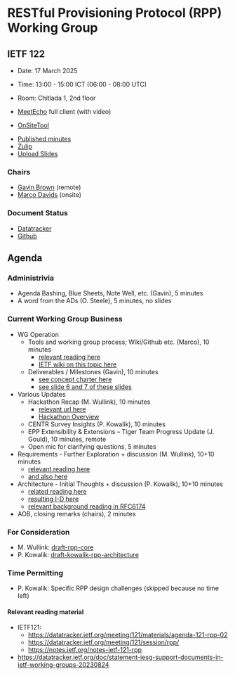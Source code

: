 
# RESTful Provisioning Protocol (RPP) Working Group

## IETF 122

* Date: 17 March 2025
* Time: 13:00 - 15:00 ICT (06:00 - 08:00 UTC)
* Room: Chitlada 1, 2nd floor

* [MeetEcho](https://meetings.conf.meetecho.com/ietf122/?session=34021) full client (with video)
* [OnSiteTool](https://meetings.conf.meetecho.com/onsite122/?session=34021)
<!-- * [Minutes](https://codimd.ietf.org/notes-ietf-122-rpp) -->
* [Published minutes](https://notes.ietf.org/s/notes-ietf-122-rpp)
* [Zulip](https://zulip.ietf.org/#narrow/stream/rpp)
* [Upload Slides](https://datatracker.ietf.org/meeting/122/session/rpp)

### Chairs

* [Gavin Brown](https://datatracker.ietf.org/person/gavin.brown@icann.org) (remote)
* [Marco Davids](https://datatracker.ietf.org/person/marco.davids@sidn.nl) (onsite)

### Document Status

* [Datatracker](https://datatracker.ietf.org/wg/rpp/documents/)
* [Github](https://github.com/ietf-wg-rpp/wg-materials/blob/main/rpp-document-status.md)
  
## Agenda

### Administrivia

* Agenda Bashing, Blue Sheets, Note Well, etc. (Gavin), 5 minutes
* A word from the ADs (O. Steele), 5 minutes, no slides
<!--
* Updates of Old Work, Chairs, 10 minutes
-->
### Current Working Group Business
* WG Operation
  - Tools and working group process; Wiki/Github etc. (Marco), 10 minutes
    - [relevant reading here](https://datatracker.ietf.org/doc/html/rfc8874)
    - [IETF wiki on this topic here](https://chairs.ietf.org/github)
  - Deliverables / Milestones (Gavin), 10 minutes
    - [see concept charter here](https://github.com/SIDN/ietf-wg-rpp-charter/blob/main/rpp-charter.md)
    - [see slide 6 and 7 of these slides](https://datatracker.ietf.org/meeting/121/materials/slides-121-rpp-charter-discussion-slides-00)
* Various Updates
  - Hackathon Recap (M. Wullink), 10 minutes
    - [relevant url here](https://www.ietf.org/meeting/hackathons/122-hackathon/)
    - [Hackathon Overview](https://wiki.ietf.org/en/group/rpp/rpp-hackathon)
  - CENTR Survey Insights (P. Kowalik), 10 minutes
  - EPP Extensibility & Extensions – Tiger Team Progress Update (J. Gould), 10 minutes, remote
  - Open mic for clarifying questions, 5 minutes
* Requirements - Further Exploration + discussion (M. Wullink), 10+10 minutes
  - [relevant reading here](https://github.com/SIDN/ietf-wg-rpp-charter/blob/main/requirements.md)
  - [and also here](https://datatracker.ietf.org/meeting/121/materials/slides-121-rpp-rpp-drafts-requirements-01)
* Architecture - Initial Thoughts + discussion (P. Kowalik), 10+10 minutes
  - [related reading here](https://github.com/pawel-kow/RPP-architecture)
  - [resulting I-D here](https://datatracker.ietf.org/doc/draft-kowalik-rpp-architecture/)
  - [relevant background reading in RFC6174](https://datatracker.ietf.org/doc/html/rfc6174#section-4.2.3)
* AOB, closing remarks (chairs), 2 minutes
<!-- slack: 8 minutes -->

### For Consideration

* M. Wullink: [draft-rpp-core](https://datatracker.ietf.org/doc/draft-rpp-core/)
* P. Kowalik: [draft-kowalik-rpp-architecture](https://datatracker.ietf.org/doc/draft-kowalik-rpp-architecture/)
  
### Time Permitting

* P. Kowalik: Specific RPP design challenges (skipped because no time left)

#### Relevant reading material

* IETF121:
  - https://datatracker.ietf.org/meeting/121/materials/agenda-121-rpp-02
  - https://datatracker.ietf.org/meeting/121/session/rpp/
  - https://notes.ietf.org/notes-ietf-121-rpp
* https://datatracker.ietf.org/doc/statement-iesg-support-documents-in-ietf-working-groups-20230824
